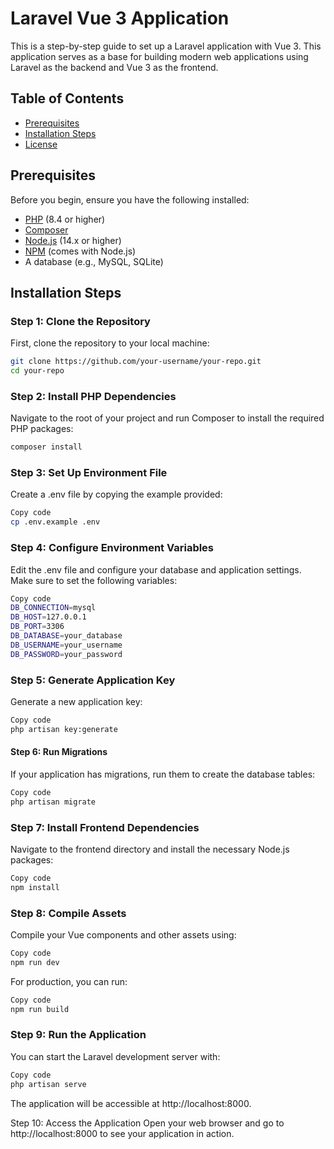 # Laravel Vue 3 Application

This is a step-by-step guide to set up a Laravel application with Vue 3. This application serves as a base for building modern web applications using Laravel as the backend and Vue 3 as the frontend.

## Table of Contents

- [Prerequisites](#prerequisites)
- [Installation Steps](#installation-steps)
- [License](#license)

## Prerequisites

Before you begin, ensure you have the following installed:

- [PHP](https://www.php.net/) (8.4 or higher)
- [Composer](https://getcomposer.org/)
- [Node.js](https://nodejs.org/) (14.x or higher)
- [NPM](https://www.npmjs.com/) (comes with Node.js)
- A database (e.g., MySQL, SQLite)

## Installation Steps

### Step 1: Clone the Repository

First, clone the repository to your local machine:

```bash
git clone https://github.com/your-username/your-repo.git
cd your-repo
```
### Step 2: Install PHP Dependencies
Navigate to the root of your project and run Composer to install the required PHP packages:

```bash
composer install
```
### Step 3: Set Up Environment File
Create a .env file by copying the example provided:

```bash
Copy code
cp .env.example .env
```

### Step 4: Configure Environment Variables
Edit the .env file and configure your database and application settings. Make sure to set the following variables:

```bash
Copy code
DB_CONNECTION=mysql
DB_HOST=127.0.0.1
DB_PORT=3306
DB_DATABASE=your_database
DB_USERNAME=your_username
DB_PASSWORD=your_password

```

### Step 5: Generate Application Key
Generate a new application key:

```bash
Copy code
php artisan key:generate

```

#### Step 6: Run Migrations
If your application has migrations, run them to create the database tables:

```bash
Copy code
php artisan migrate

```
### Step 7: Install Frontend Dependencies

Navigate to the frontend directory and install the necessary Node.js packages:

```bash
Copy code
npm install

```
### Step 8: Compile Assets
Compile your Vue components and other assets using:

```bash
Copy code
npm run dev
```
For production, you can run:

```bash
Copy code
npm run build
```
### Step 9: Run the Application
You can start the Laravel development server with:

```bash
Copy code
php artisan serve
```
The application will be accessible at http://localhost:8000.

Step 10: Access the Application
Open your web browser and go to http://localhost:8000 to see your application in action.
